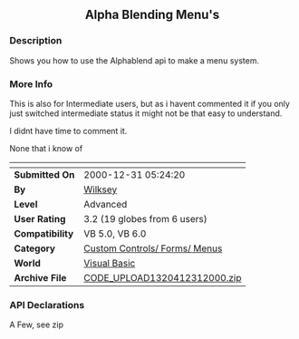 ﻿<div align="center">

## Alpha Blending Menu's


</div>

### Description

Shows you how to use the Alphablend api to make a menu system.
 
### More Info
 
This is also for Intermediate users, but as i havent commented it if you only just switched intermediate status it might not be that easy to understand.

I didnt have time to comment it.

None that i know of


<span>             |<span>
---                |---
**Submitted On**   |2000-12-31 05:24:20
**By**             |[Wilksey](https://github.com/Planet-Source-Code/PSCIndex/blob/master/ByAuthor/wilksey.md)
**Level**          |Advanced
**User Rating**    |3.2 (19 globes from 6 users)
**Compatibility**  |VB 5\.0, VB 6\.0
**Category**       |[Custom Controls/ Forms/  Menus](https://github.com/Planet-Source-Code/PSCIndex/blob/master/ByCategory/custom-controls-forms-menus__1-4.md)
**World**          |[Visual Basic](https://github.com/Planet-Source-Code/PSCIndex/blob/master/ByWorld/visual-basic.md)
**Archive File**   |[CODE\_UPLOAD1320412312000\.zip](https://github.com/Planet-Source-Code/wilksey-alpha-blending-menu-s__1-13977/archive/master.zip)

### API Declarations

A Few, see zip





